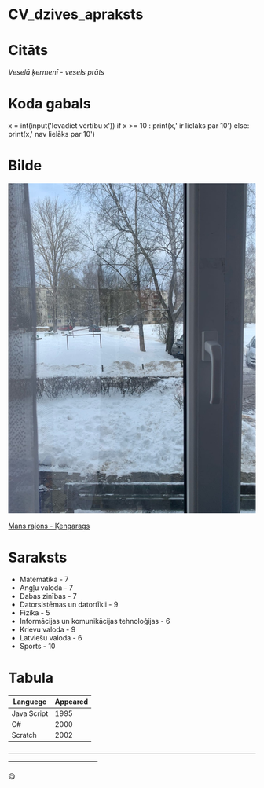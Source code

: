 # CV_dzives_apraksts

# Citāts

*Veselā ķermenī - vesels prāts*


# Koda gabals

x = int(input('Ievadiet vērtību x'))
if x >= 10 :
print(x,' ir lielāks par 10')
else:
     print(x,' nav lielāks par 10')


# Bilde

![Skats pa logu](bilde.jpg)

[Mans rajons - Ķengarags](https://thumbs.dreamstime.com/b/%D0%B7%D0%B0%D1%85%D0%BE%D0%B4-%D1%81%D0%BE%D0%BB%D0%BD%D1%86%D0%B0-%D0%B2-%D1%80%D0%B8%D0%B3%D0%B5-latvija-%D0%B2%D0%B7%D0%B3%D0%BB%D1%8F%D0%B4-%D1%81%D0%B2%D0%B5%D1%80%D1%85%D1%83-%D0%BA-%D1%80%D0%B0%D0%B9%D0%BE%D0%BD%D1%83-kengarags-120490287.jpg)

# Saraksts

 - Matematika - 7
 - Angļu valoda - 7
 - Dabas zinības - 7
 - Datorsistēmas un datortīkli - 9
 - Fizika - 5
 - Informācijas un komunikācijas tehnoloģijas - 6
 - Krievu valoda - 9
 - Latviešu valoda - 6
 - Sports - 10


 # Tabula 

 |  Languege   | Appeared |
 |-------------|----------|
 | Java Script | 1995     |
 | C#          | 2000     |
 | Scratch     | 2002     |


 —————————————————————————————————————————————————

 :yum: